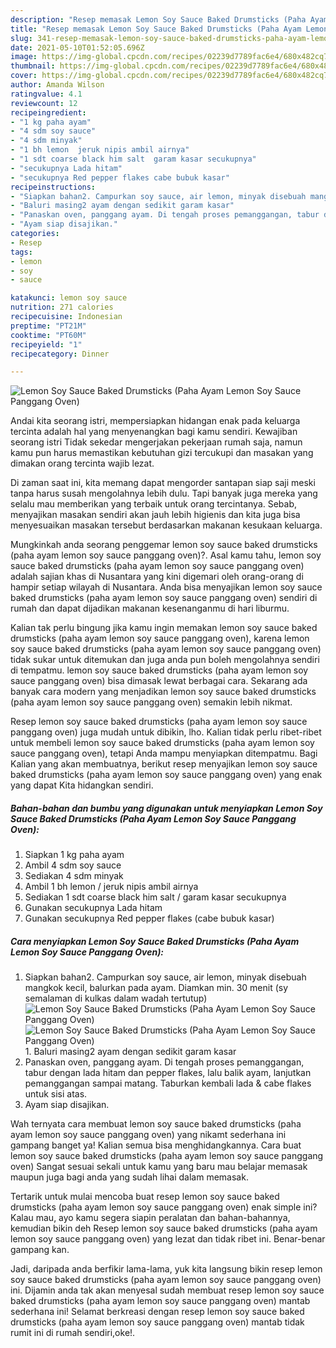 ```yaml
---
description: "Resep memasak Lemon Soy Sauce Baked Drumsticks (Paha Ayam Lemon Soy Sauce Panggang Oven) yang lezat dan Mudah Dibuat"
title: "Resep memasak Lemon Soy Sauce Baked Drumsticks (Paha Ayam Lemon Soy Sauce Panggang Oven) yang lezat dan Mudah Dibuat"
slug: 341-resep-memasak-lemon-soy-sauce-baked-drumsticks-paha-ayam-lemon-soy-sauce-panggang-oven-yang-lezat-dan-mudah-dibuat
date: 2021-05-10T01:52:05.696Z
image: https://img-global.cpcdn.com/recipes/02239d7789fac6e4/680x482cq70/lemon-soy-sauce-baked-drumsticks-paha-ayam-lemon-soy-sauce-panggang-oven-foto-resep-utama.jpg
thumbnail: https://img-global.cpcdn.com/recipes/02239d7789fac6e4/680x482cq70/lemon-soy-sauce-baked-drumsticks-paha-ayam-lemon-soy-sauce-panggang-oven-foto-resep-utama.jpg
cover: https://img-global.cpcdn.com/recipes/02239d7789fac6e4/680x482cq70/lemon-soy-sauce-baked-drumsticks-paha-ayam-lemon-soy-sauce-panggang-oven-foto-resep-utama.jpg
author: Amanda Wilson
ratingvalue: 4.1
reviewcount: 12
recipeingredient:
- "1 kg paha ayam"
- "4 sdm soy sauce"
- "4 sdm minyak"
- "1 bh lemon  jeruk nipis ambil airnya"
- "1 sdt coarse black him salt  garam kasar secukupnya"
- "secukupnya Lada hitam"
- "secukupnya Red pepper flakes cabe bubuk kasar"
recipeinstructions:
- "Siapkan bahan2. Campurkan soy sauce, air lemon, minyak disebuah mangkok kecil, balurkan pada ayam. Diamkan min. 30 menit (sy semalaman di kulkas dalam wadah tertutup)"
- "Baluri masing2 ayam dengan sedikit garam kasar"
- "Panaskan oven, panggang ayam. Di tengah proses pemanggangan, tabur dengan lada hitam dan pepper flakes, lalu balik ayam, lanjutkan pemanggangan sampai matang. Taburkan kembali lada &amp; cabe flakes untuk sisi atas."
- "Ayam siap disajikan."
categories:
- Resep
tags:
- lemon
- soy
- sauce

katakunci: lemon soy sauce 
nutrition: 271 calories
recipecuisine: Indonesian
preptime: "PT21M"
cooktime: "PT60M"
recipeyield: "1"
recipecategory: Dinner

---
```



![Lemon Soy Sauce Baked Drumsticks (Paha Ayam Lemon Soy Sauce Panggang Oven)](https://img-global.cpcdn.com/recipes/02239d7789fac6e4/680x482cq70/lemon-soy-sauce-baked-drumsticks-paha-ayam-lemon-soy-sauce-panggang-oven-foto-resep-utama.jpg)

Andai kita seorang istri, mempersiapkan hidangan enak pada keluarga tercinta adalah hal yang menyenangkan bagi kamu sendiri. Kewajiban seorang istri Tidak sekedar mengerjakan pekerjaan rumah saja, namun kamu pun harus memastikan kebutuhan gizi tercukupi dan masakan yang dimakan orang tercinta wajib lezat.

Di zaman  saat ini, kita memang dapat mengorder santapan siap saji meski tanpa harus susah mengolahnya lebih dulu. Tapi banyak juga mereka yang selalu mau memberikan yang terbaik untuk orang tercintanya. Sebab, menyajikan masakan sendiri akan jauh lebih higienis dan kita juga bisa menyesuaikan masakan tersebut berdasarkan makanan kesukaan keluarga. 



Mungkinkah anda seorang penggemar lemon soy sauce baked drumsticks (paha ayam lemon soy sauce panggang oven)?. Asal kamu tahu, lemon soy sauce baked drumsticks (paha ayam lemon soy sauce panggang oven) adalah sajian khas di Nusantara yang kini digemari oleh orang-orang di hampir setiap wilayah di Nusantara. Anda bisa menyajikan lemon soy sauce baked drumsticks (paha ayam lemon soy sauce panggang oven) sendiri di rumah dan dapat dijadikan makanan kesenanganmu di hari liburmu.

Kalian tak perlu bingung jika kamu ingin memakan lemon soy sauce baked drumsticks (paha ayam lemon soy sauce panggang oven), karena lemon soy sauce baked drumsticks (paha ayam lemon soy sauce panggang oven) tidak sukar untuk ditemukan dan juga anda pun boleh mengolahnya sendiri di tempatmu. lemon soy sauce baked drumsticks (paha ayam lemon soy sauce panggang oven) bisa dimasak lewat berbagai cara. Sekarang ada banyak cara modern yang menjadikan lemon soy sauce baked drumsticks (paha ayam lemon soy sauce panggang oven) semakin lebih nikmat.

Resep lemon soy sauce baked drumsticks (paha ayam lemon soy sauce panggang oven) juga mudah untuk dibikin, lho. Kalian tidak perlu ribet-ribet untuk membeli lemon soy sauce baked drumsticks (paha ayam lemon soy sauce panggang oven), tetapi Anda mampu menyiapkan ditempatmu. Bagi Kalian yang akan membuatnya, berikut resep menyajikan lemon soy sauce baked drumsticks (paha ayam lemon soy sauce panggang oven) yang enak yang dapat Kita hidangkan sendiri.

<!--inarticleads1-->

##### Bahan-bahan dan bumbu yang digunakan untuk menyiapkan Lemon Soy Sauce Baked Drumsticks (Paha Ayam Lemon Soy Sauce Panggang Oven):

1. Siapkan 1 kg paha ayam
1. Ambil 4 sdm soy sauce
1. Sediakan 4 sdm minyak
1. Ambil 1 bh lemon / jeruk nipis ambil airnya
1. Sediakan 1 sdt coarse black him salt / garam kasar secukupnya
1. Gunakan secukupnya Lada hitam
1. Gunakan secukupnya Red pepper flakes (cabe bubuk kasar)




<!--inarticleads2-->

##### Cara menyiapkan Lemon Soy Sauce Baked Drumsticks (Paha Ayam Lemon Soy Sauce Panggang Oven):

1. Siapkan bahan2. Campurkan soy sauce, air lemon, minyak disebuah mangkok kecil, balurkan pada ayam. Diamkan min. 30 menit (sy semalaman di kulkas dalam wadah tertutup)
<img src="https://img-global.cpcdn.com/steps/f6bfe76d9612b807/160x128cq70/lemon-soy-sauce-baked-drumsticks-paha-ayam-lemon-soy-sauce-panggang-oven-langkah-memasak-1-foto.jpg" alt="Lemon Soy Sauce Baked Drumsticks (Paha Ayam Lemon Soy Sauce Panggang Oven)"><img src="https://img-global.cpcdn.com/steps/a067ac6e7b2eda40/160x128cq70/lemon-soy-sauce-baked-drumsticks-paha-ayam-lemon-soy-sauce-panggang-oven-langkah-memasak-1-foto.jpg" alt="Lemon Soy Sauce Baked Drumsticks (Paha Ayam Lemon Soy Sauce Panggang Oven)">1. Baluri masing2 ayam dengan sedikit garam kasar
1. Panaskan oven, panggang ayam. Di tengah proses pemanggangan, tabur dengan lada hitam dan pepper flakes, lalu balik ayam, lanjutkan pemanggangan sampai matang. Taburkan kembali lada &amp; cabe flakes untuk sisi atas.
1. Ayam siap disajikan.




Wah ternyata cara membuat lemon soy sauce baked drumsticks (paha ayam lemon soy sauce panggang oven) yang nikamt sederhana ini gampang banget ya! Kalian semua bisa menghidangkannya. Cara buat lemon soy sauce baked drumsticks (paha ayam lemon soy sauce panggang oven) Sangat sesuai sekali untuk kamu yang baru mau belajar memasak maupun juga bagi anda yang sudah lihai dalam memasak.

Tertarik untuk mulai mencoba buat resep lemon soy sauce baked drumsticks (paha ayam lemon soy sauce panggang oven) enak simple ini? Kalau mau, ayo kamu segera siapin peralatan dan bahan-bahannya, kemudian bikin deh Resep lemon soy sauce baked drumsticks (paha ayam lemon soy sauce panggang oven) yang lezat dan tidak ribet ini. Benar-benar gampang kan. 

Jadi, daripada anda berfikir lama-lama, yuk kita langsung bikin resep lemon soy sauce baked drumsticks (paha ayam lemon soy sauce panggang oven) ini. Dijamin anda tak akan menyesal sudah membuat resep lemon soy sauce baked drumsticks (paha ayam lemon soy sauce panggang oven) mantab sederhana ini! Selamat berkreasi dengan resep lemon soy sauce baked drumsticks (paha ayam lemon soy sauce panggang oven) mantab tidak rumit ini di rumah sendiri,oke!.

